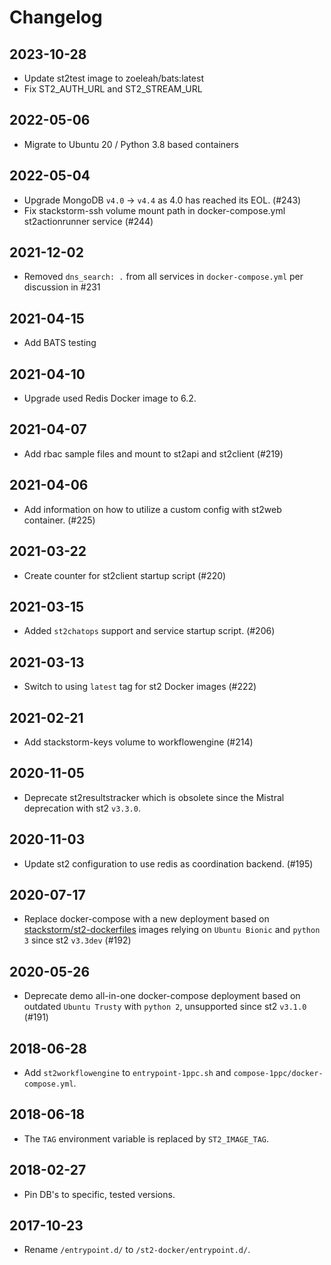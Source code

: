 # Changelog

## 2023-10-28
* Update st2test image to zoeleah/bats:latest
* Fix ST2_AUTH_URL and ST2_STREAM_URL

## 2022-05-06
* Migrate to Ubuntu 20 / Python 3.8 based containers

## 2022-05-04
* Upgrade MongoDB `v4.0` -> `v4.4` as 4.0 has reached its EOL. (#243)
* Fix stackstorm-ssh volume mount path in docker-compose.yml st2actionrunner service (#244)

## 2021-12-02
* Removed `dns_search: .` from all services in `docker-compose.yml` per discussion in #231

## 2021-04-15
* Add BATS testing

## 2021-04-10
* Upgrade used Redis Docker image to 6.2.

## 2021-04-07
* Add rbac sample files and mount to st2api and st2client (#219)

## 2021-04-06
* Add information on how to utilize a custom config with st2web container. (#225)

## 2021-03-22
* Create counter for st2client startup script (#220)

## 2021-03-15
* Added `st2chatops` support and service startup script. (#206)

## 2021-03-13
* Switch to using `latest` tag for st2 Docker images (#222)

## 2021-02-21
* Add stackstorm-keys volume to workflowengine (#214)

## 2020-11-05
* Deprecate st2resultstracker which is obsolete since the Mistral deprecation with st2 `v3.3.0`.

## 2020-11-03
* Update st2 configuration to use redis as coordination backend. (#195)

## 2020-07-17
* Replace docker-compose with a new deployment based on [stackstorm/st2-dockerfiles](https://github.com/StackStorm/st2-dockerfiles/) images relying on `Ubuntu Bionic` and `python 3` since st2 `v3.3dev` (#192)

## 2020-05-26
* Deprecate demo all-in-one docker-compose deployment based on outdated `Ubuntu Trusty` with `python 2`, unsupported since st2 `v3.1.0` (#191)

## 2018-06-28
* Add `st2workflowengine` to `entrypoint-1ppc.sh` and `compose-1ppc/docker-compose.yml`.

## 2018-06-18
* The `TAG` environment variable is replaced by `ST2_IMAGE_TAG`.

## 2018-02-27
* Pin DB's to specific, tested versions.

## 2017-10-23
* Rename `/entrypoint.d/` to `/st2-docker/entrypoint.d/`.

